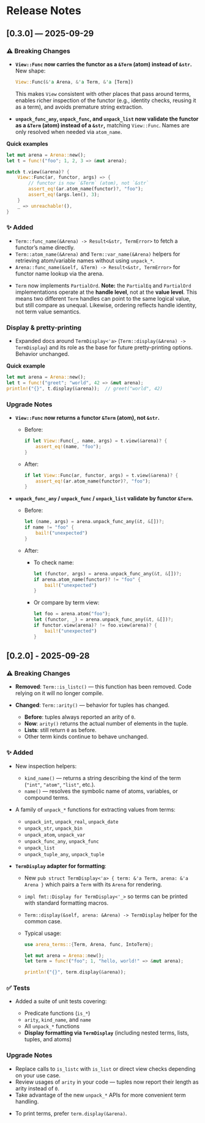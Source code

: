 # Release Notes

## [0.3.0] — 2025-09-29

### ⚠️  Breaking Changes

* **`View::Func` now carries the functor as a `&Term` (atom) instead of `&str`.**
  New shape:

  ```rust
  View::Func(&'a Arena, &'a Term, &'a [Term])
  ```

  This makes `View` consistent with other places that pass around terms, enables richer inspection of the functor (e.g., identity checks, reusing it as a term), and avoids premature string extraction.

* **`unpack_func_any`, `unpack_func`, and `unpack_list` now validate the functor as a `&Term` (atom) instead of a `&str`,** matching `View::Func`. Names are only resolved when needed via `atom_name`.


**Quick examples**

```rust
let mut arena = Arena::new();
let t = func!("foo"; 1, 2, 3 => &mut arena);

match t.view(&arena)? {
    View::Func(ar, functor, args) => {
        // functor is now `&Term` (atom), not `&str`
        assert_eq!(ar.atom_name(functor)?, "foo");
        assert_eq!(args.len(), 3);
    }
    _ => unreachable!(),
}
```

### ✨ Added

- `Term::func_name(&Arena) -> Result<&str, TermError>` to fetch a functor’s name directly.
- `Term::atom_name(&Arena)` and `Term::var_name(&Arena)` helpers for retrieving atom/variable names without using `unpack_*`.
- `Arena::func_name(&self, &Term) -> Result<&str, TermError>` for functor name lookup via the arena.
* `Term` now implements `PartialOrd`.  **Note:** the `PartialEq` and `PartialOrd` implementations operate at the **handle level**, not at the **value level**.
  This means two different `Term` handles can point to the same logical value, but still compare as unequal. Likewise, ordering reflects handle identity, not term value semantics.


### Display & pretty-printing

* Expanded docs around `TermDisplay<'a>` (`Term::display(&Arena) -> TermDisplay`) and its role as the base for future pretty-printing options. Behavior unchanged.

**Quick example**

```rust
let mut arena = Arena::new();
let t = func!("greet"; "world", 42 => &mut arena);
println!("{}", t.display(&arena));  // greet("world", 42)
```

### Upgrade Notes

* **`View::Func` now returns a functor `&Term` (atom), not `&str`.**

  * Before:

    ```rust
    if let View::Func(_, name, args) = t.view(&arena)? {
        assert_eq!(name, "foo");
    }
    ```
  * After:

    ```rust
    if let View::Func(ar, functor, args) = t.view(&arena)? {
        assert_eq!(ar.atom_name(functor)?, "foo");
    }
    ```

* **`unpack_func_any` / `unpack_func` / `unpack_list` validate by functor `&Term`.**

  * Before:

    ```rust
    let (name, args) = arena.unpack_func_any(&t, &[])?;
    if name != "foo" {
        bail!("unexpected")
    }
    ```


  * After:

      * To check name:

        ```rust
        let (functor, args) = arena.unpack_func_any(&t, &[])?;
        if arena.atom_name(functor)? != "foo" {
            bail!("unexpected")
        }
        ```
      * Or compare by term view:

        ```rust
        let foo = arena.atom("foo");
        let (functor, _) = arena.unpack_func_any(&t, &[])?;
        if functor.view(arena)? != foo.view(arena)? {
            bail!("unexpected")
        }
        ```


## [0.2.0] - 2025-09-28

### ⚠️  Breaking Changes

* **Removed**: `Term::is_listc()` — this function has been removed. Code relying on it will no longer compile.
* **Changed**: `Term::arity()` — behavior for tuples has changed.

  * **Before**: tuples always reported an arity of `0`.
  * **Now**: `arity()` returns the actual number of elements in the tuple.
  * **Lists**: still return `0` as before.
  * Other term kinds continue to behave unchanged.

### ✨ Added

- New inspection helpers:

  - `kind_name()` — returns a string describing the kind of the term (`"int"`, `"atom"`, `"list"`, etc.).
  - `name()` — resolves the symbolic name of atoms, variables, or compound terms.

- A family of `unpack_*` functions for extracting values from terms:

  - `unpack_int`, `unpack_real`, `unpack_date`
  - `unpack_str`, `unpack_bin`
  - `unpack_atom`, `unpack_var`
  - `unpack_func_any`, `unpack_func`
  - `unpack_list`
  - `unpack_tuple_any`, `unpack_tuple`

- **`TermDisplay` adapter for formatting**:

  - New `pub struct TermDisplay<'a> { term: &'a Term, arena: &'a Arena }` which pairs a `Term` with its `Arena` for rendering.
  - `impl fmt::Display for TermDisplay<'_>` so terms can be printed with standard formatting macros.
  - `Term::display(&self, arena: &Arena) -> TermDisplay` helper for the common case.
  - Typical usage:

    ```rust
    use arena_terms::{Term, Arena, func, IntoTerm};

    let mut arena = Arena::new();
    let term = func!("foo"; 1, "hello, world!" => &mut arena);

    println!("{}", term.display(&arena));
    ```

### ✅ Tests

- Added a suite of unit tests covering:

  - Predicate functions (`is_*`)
  - `arity`, `kind_name`, and `name`
  - All `unpack_*` functions
  - **Display formatting via `TermDisplay`** (including nested terms, lists, tuples, and atoms)

### Upgrade Notes
- Replace calls to `is_listc` with `is_list` or direct view checks depending on your use case.
- Review usages of `arity` in your code — tuples now report their length as arity instead of `0`.
- Take advantage of the new `unpack_*` APIs for more convenient term handling.
* To print terms, prefer `term.display(&arena)`.

